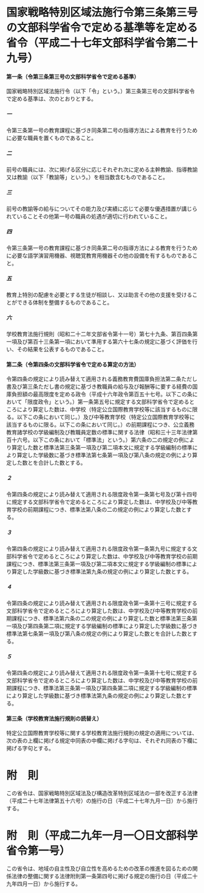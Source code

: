 # 国家戦略特別区域法施行令第三条第三号の文部科学省令で定める基準等を定める省令（平成二十七年文部科学省令第二十九号）
#### 第一条（令第三条第三号の文部科学省令で定める基準）
国家戦略特別区域法施行令（以下「令」という。）第三条第三号の文部科学省令で定める基準は、次のとおりとする。
##### 一
令第三条第一号の教育課程に基づき同条第二号の指導方法による教育を行うために必要な職員を置くものであること。
##### 二
前号の職員には、次に掲げる区分に応じそれぞれ次に定める主幹教諭、指導教諭又は教諭（以下「教諭等」という。）を相当数含むものであること。
##### 三
前号の教諭等の給与についてその能力及び実績に応じて必要な優遇措置が講じられていることその他第一号の職員の処遇が適切に行われていること。
##### 四
令第三条第一号の教育課程に基づき同条第二号の指導方法による教育を行うために必要な語学演習用機器、視聴覚教育用機器その他の設備を有するものであること。
##### 五
教育上特別の配慮を必要とする生徒が相談し、又は助言その他の支援を受けることができる体制を整備するものであること。
##### 六
学校教育法施行規則（昭和二十二年文部省令第十一号）第七十九条、第百四条第一項及び第百十三条第一項において準用する第六十七条の規定に基づく評価を行い、その結果を公表するものであること。
#### 第二条（令第四条の文部科学省令で定める算定の方法）
令第四条の規定により読み替えて適用される義務教育費国庫負担法第二条ただし書及び第三条ただし書の規定に基づき教職員の給与及び報酬等に要する経費の国庫負担額の最高限度を定める政令（平成十六年政令第百五十七号。以下この条において「限度政令」という。）第一条第五号に規定する文部科学省令で定めるところにより算定した数は、中学校（特定公立国際教育学校等に該当するものに限る。以下この条において同じ。）及び中等教育学校（特定公立国際教育学校等に該当するものに限る。以下この条において同じ。）の前期課程につき、公立義務教育諸学校の学級編制及び教職員定数の標準に関する法律（昭和三十三年法律第百十六号。以下この条において「標準法」という。）第六条の二の規定の例により算定した数と標準法第三条第一項及び第二項本文に規定する学級編制の標準により算定した学級数に基づき標準法第七条第一項及び第八条の規定の例により算定した数とを合計した数とする。
##### ２
令第四条の規定により読み替えて適用される限度政令第一条第七号及び第十四号に規定する文部科学省令で定めるところにより算定した数は、中学校及び中等教育学校の前期課程につき、標準法第八条の二の規定の例により算定した数とする。
##### ３
令第四条の規定により読み替えて適用される限度政令第一条第九号に規定する文部科学省令で定めるところにより算定した数は、中学校及び中等教育学校の前期課程につき、標準法第三条第一項及び第二項本文に規定する学級編制の標準により算定した学級数に基づき標準法第九条の規定の例により算定した数とする。
##### ４
令第四条の規定により読み替えて適用される限度政令第一条第十三号に規定する文部科学省令で定めるところにより算定した数は、中学校及び中等教育学校の前期課程につき、標準法第六条の二の規定の例により算定した数と標準法第三条第一項及び第四条第二項に規定する学級編制の標準により算定した学級数に基づき標準法第七条第一項及び第八条の規定の例により算定した数とを合計した数とする。
##### ５
令第四条の規定により読み替えて適用される限度政令第一条第十七号に規定する文部科学省令で定めるところにより算定した数は、中学校及び中等教育学校の前期課程につき、標準法第三条第一項及び第四条第二項に規定する学級編制の標準により算定した学級数に基づき標準法第九条の規定の例により算定した数とする。
#### 第三条（学校教育法施行規則の読替え）
特定公立国際教育学校等に関する学校教育法施行規則の規定の適用については、次の表の上欄に掲げる規定中同表の中欄に掲げる字句は、それぞれ同表の下欄に掲げる字句とする。
# 附　則
この省令は、国家戦略特別区域法及び構造改革特別区域法の一部を改正する法律（平成二十七年法律第五十六号）の施行の日（平成二十七年九月一日）から施行する。
# 附　則（平成二九年一月一〇日文部科学省令第一号）
この省令は、地域の自主性及び自立性を高めるための改革の推進を図るための関係法律の整備に関する法律附則第一条第四号に掲げる規定の施行の日（平成二十九年四月一日）から施行する。
